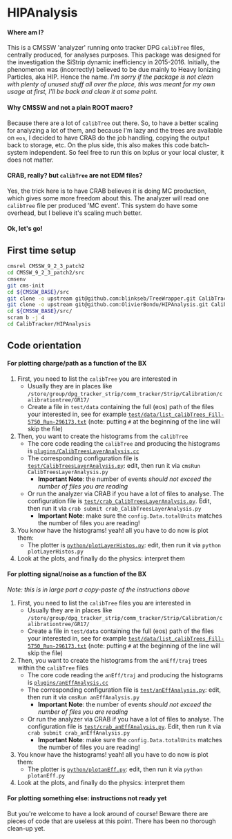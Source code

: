 # HIPAnalysis

#### Where am I?

This is a CMSSW 'analyzer' running onto tracker DPG `calibTree` files, centrally produced, for analyses purposes. This package was designed for the investigation the SiStrip dynamic inefficiency in 2015-2016. Initially, the phenomenon was (incorrectly) believed to be due mainly to Heavy Ionizing Particles, aka HIP. Hence the name.
_I'm sorry if the package is not clean with plenty of unused stuff all over the place, this was meant for my own usage at first, I'll be back and clean it at some point._

#### Why CMSSW and not a plain ROOT macro?

Because there are a lot of `calibTree` out there. So, to have a better scaling for analyzing a lot of them, and because I'm lazy and the trees are available on `eos`, I decided to have CRAB do the job handling, copying the output back to storage, etc. On the plus side, this also makes this code batch-system independent. So feel free to run this on lxplus or your local cluster, it does not matter.

#### CRAB, really? but `calibTree` are not EDM files?

Yes, the trick here is to have CRAB believes it is doing MC production, which gives some more freedom about this. The analyzer will read one `calibTree` file per produced 'MC event'. This system do have some overhead, but I believe it's scaling much better. 

#### Ok, let's go!



## First time setup

```bash
cmsrel CMSSW_9_2_3_patch2
cd CMSSW_9_2_3_patch2/src
cmsenv
git cms-init
cd ${CMSSW_BASE}/src 
git clone -o upstream git@github.com:blinkseb/TreeWrapper.git CalibTracker/TreeWrapper
git clone -o upstream git@github.com:OlivierBondu/HIPAnalysis.git CalibTracker/HIPAnalysis
cd ${CMSSW_BASE}/src/
scram b -j 4
cd CalibTracker/HIPAnalysis
```

## Code orientation

#### For plotting charge/path as a function of the BX

1. First, you need to list the `calibTree` you are interested in
   * Usually they are in places like `/store/group/dpg_tracker_strip/comm_tracker/Strip/Calibration/calibrationtree/GR17/`
   * Create a file in `test/data` containing the full (eos) path of the files your interested in, see for example [`test/data/list_calibTrees_Fill-5750_Run-296173.txt`](https://github.com/OlivierBondu/HIPAnalysis/blob/master/test/data/list_calibTrees_Fill-5750_Run-296173.txt) (note: putting `#` at the beginning of the line will skip the file)
1. Then, you want to create the histograms from the `calibTree`
   * The core code reading the `calibTree` and producing the histograms is [`plugins/CalibTreesLayerAnalysis.cc`](https://github.com/OlivierBondu/HIPAnalysis/blob/master/plugins/CalibTreesLayerAnalysis.cc)
   * The corresponding configuration file is [`test/CalibTreesLayerAnalysis.py`](https://github.com/OlivierBondu/HIPAnalysis/blob/master/test/CalibTreesLayerAnalysis.py): edit, then run it via `cmsRun CalibTreesLayerAnalysis.py` 
      * **Important Note**: the number of events *should not exceed the number of files you are reading*
   * Or run the analyzer via CRAB if you have a lot of files to analyse. The configuration file is [`test/crab_CalibTreesLayerAnalysis.py`](https://github.com/OlivierBondu/HIPAnalysis/blob/master/test/crab_CalibTreesLayerAnalysis.py). Edit, then run it via `crab submit crab_CalibTreesLayerAnalysis.py`
      * **Important Note**: make sure the `config.Data.totalUnits` matches the number of files you are reading!
1. You know have the histograms! yeah! all you have to do now is plot them:
   * The plotter is [`python/plotLayerHistos.py`](https://github.com/OlivierBondu/HIPAnalysis/blob/master/python/plotLayerHistos.py): edit, then run it via `python plotLayerHistos.py`
1. Look at the plots, and finally do the physics: interpret them

#### For plotting signal/noise as a function of the BX

_Note: this is in large part a copy-paste of the instructions above_

1. First, you need to list the `calibTree` files you are interested in
   * Usually they are in places like `/store/group/dpg_tracker_strip/comm_tracker/Strip/Calibration/calibrationtree/GR17/`
   * Create a file in `test/data` containing the full (eos) path of the files your interested in, see for example [`test/data/list_calibTrees_Fill-5750_Run-296173.txt`](https://github.com/OlivierBondu/HIPAnalysis/blob/master/test/data/list_calibTrees_Fill-5750_Run-296173.txt) (note: putting `#` at the beginning of the line will skip the file)
1. Then, you want to create the histograms from the `anEff/traj` trees within the `calibTree` files
   * The core code reading the `anEff/traj` and producing the histograms is [`plugins/anEffAnalysis.cc`](https://github.com/OlivierBondu/HIPAnalysis/blob/master/plugins/anEffAnalysis.cc)
   * The corresponding configuration file is [`test/anEffAnalysis.py`](https://github.com/OlivierBondu/HIPAnalysis/blob/master/test/anEffAnalysis.py): edit, then run it via `cmsRun anEffAnalysis.py` 
      * **Important Note**: the number of events *should not exceed the number of files you are reading*
   * Or run the analyzer via CRAB if you have a lot of files to analyse. The configuration file is [`test/crab_anEffAnalysis.py`](https://github.com/OlivierBondu/HIPAnalysis/blob/master/test/crab_anEffAnalysis.py). Edit, then run it via `crab submit crab_anEffAnalysis.py`
      * **Important Note**: make sure the `config.Data.totalUnits` matches the number of files you are reading!
1. You know have the histograms! yeah! all you have to do now is plot them:
   * The plotter is [`python/plotanEff.py`](https://github.com/OlivierBondu/HIPAnalysis/blob/master/python/plotanEff.py): edit, then run it via `python plotanEff.py`
1. Look at the plots, and finally do the physics: interpret them

#### For plotting something else: instructions not ready yet

But you're welcome to have a look around of course! Beware there are pieces of code that are useless at this point. There has been no thorough clean-up yet.
